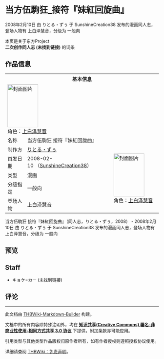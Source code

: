 # 当方伍駒狂_接符『妹紅回旋曲』

<!-- source html: G:\repos\THBWiki-Markdown-Builder\THBWikiMarkdown\Temp\main\2\22\ns0%3A%E5%BD%93%E6%96%B9%E4%BC%8D%E9%A7%92%E7%8B%82_%E6%8E%A5%E7%AC%A6%E3%80%8E%E5%A6%B9%E7%B4%85%E5%9B%9E%E6%97%8B%E6%9B%B2%E3%80%8F.html -->

2008年2月10日 由 りとる・ずぅ 于 SunshineCreation38 发布的漫画同人志，登场人物有 上白泽慧音，分级为 一般向

本页是关于东方Project  
 **二次创作同人志 (未找到链接)** 的词条

## 作品信息

<table><tbody><tr><th colspan="3">基本信息</th></tr><tr><td class="cover-artwork-mobile" colspan="2"><a href="./文件-当方伍駒狂_接符『妹紅回旋曲』封面.jpg.md" class="image" title="封面图片"><img alt="封面图片" src="https://upload.thwiki.cc/thumb/f/fa/%E5%BD%93%E6%96%B9%E4%BC%8D%E9%A7%92%E7%8B%82_%E6%8E%A5%E7%AC%A6%E3%80%8E%E5%A6%B9%E7%B4%85%E5%9B%9E%E6%97%8B%E6%9B%B2%E3%80%8F%E5%B0%81%E9%9D%A2.jpg/100px-%E5%BD%93%E6%96%B9%E4%BC%8D%E9%A7%92%E7%8B%82_%E6%8E%A5%E7%AC%A6%E3%80%8E%E5%A6%B9%E7%B4%85%E5%9B%9E%E6%97%8B%E6%9B%B2%E3%80%8F%E5%B0%81%E9%9D%A2.jpg" decoding="async" loading="lazy" width="100" height="140" srcset="https://upload.thwiki.cc/thumb/f/fa/%E5%BD%93%E6%96%B9%E4%BC%8D%E9%A7%92%E7%8B%82_%E6%8E%A5%E7%AC%A6%E3%80%8E%E5%A6%B9%E7%B4%85%E5%9B%9E%E6%97%8B%E6%9B%B2%E3%80%8F%E5%B0%81%E9%9D%A2.jpg/150px-%E5%BD%93%E6%96%B9%E4%BC%8D%E9%A7%92%E7%8B%82_%E6%8E%A5%E7%AC%A6%E3%80%8E%E5%A6%B9%E7%B4%85%E5%9B%9E%E6%97%8B%E6%9B%B2%E3%80%8F%E5%B0%81%E9%9D%A2.jpg 1.5x, https://upload.thwiki.cc/thumb/f/fa/%E5%BD%93%E6%96%B9%E4%BC%8D%E9%A7%92%E7%8B%82_%E6%8E%A5%E7%AC%A6%E3%80%8E%E5%A6%B9%E7%B4%85%E5%9B%9E%E6%97%8B%E6%9B%B2%E3%80%8F%E5%B0%81%E9%9D%A2.jpg/200px-%E5%BD%93%E6%96%B9%E4%BC%8D%E9%A7%92%E7%8B%82_%E6%8E%A5%E7%AC%A6%E3%80%8E%E5%A6%B9%E7%B4%85%E5%9B%9E%E6%97%8B%E6%9B%B2%E3%80%8F%E5%B0%81%E9%9D%A2.jpg 2x" data-file-width="555" data-file-height="777"></a><div class="cover-char">角色：<a href="./上白泽慧音.md" title="上白泽慧音">上白泽慧音</a></div></td>
</tr><tr><td class="label">名称</td><td colspan="2"> 当方伍駒狂 接符『妹紅回旋曲』 </td></tr><tr><td class="label">制作方</td><td><a href="./りとる・ずぅ.md" title="りとる・ずぅ">りとる・ずぅ</a></td><td class="cover-artwork" rowspan="5" style="min-width:140px;"><a href="./文件-当方伍駒狂_接符『妹紅回旋曲』封面.jpg.md" class="image" title="封面图片"><img alt="封面图片" src="https://upload.thwiki.cc/thumb/f/fa/%E5%BD%93%E6%96%B9%E4%BC%8D%E9%A7%92%E7%8B%82_%E6%8E%A5%E7%AC%A6%E3%80%8E%E5%A6%B9%E7%B4%85%E5%9B%9E%E6%97%8B%E6%9B%B2%E3%80%8F%E5%B0%81%E9%9D%A2.jpg/100px-%E5%BD%93%E6%96%B9%E4%BC%8D%E9%A7%92%E7%8B%82_%E6%8E%A5%E7%AC%A6%E3%80%8E%E5%A6%B9%E7%B4%85%E5%9B%9E%E6%97%8B%E6%9B%B2%E3%80%8F%E5%B0%81%E9%9D%A2.jpg" decoding="async" loading="lazy" width="100" height="140" srcset="https://upload.thwiki.cc/thumb/f/fa/%E5%BD%93%E6%96%B9%E4%BC%8D%E9%A7%92%E7%8B%82_%E6%8E%A5%E7%AC%A6%E3%80%8E%E5%A6%B9%E7%B4%85%E5%9B%9E%E6%97%8B%E6%9B%B2%E3%80%8F%E5%B0%81%E9%9D%A2.jpg/150px-%E5%BD%93%E6%96%B9%E4%BC%8D%E9%A7%92%E7%8B%82_%E6%8E%A5%E7%AC%A6%E3%80%8E%E5%A6%B9%E7%B4%85%E5%9B%9E%E6%97%8B%E6%9B%B2%E3%80%8F%E5%B0%81%E9%9D%A2.jpg 1.5x, https://upload.thwiki.cc/thumb/f/fa/%E5%BD%93%E6%96%B9%E4%BC%8D%E9%A7%92%E7%8B%82_%E6%8E%A5%E7%AC%A6%E3%80%8E%E5%A6%B9%E7%B4%85%E5%9B%9E%E6%97%8B%E6%9B%B2%E3%80%8F%E5%B0%81%E9%9D%A2.jpg/200px-%E5%BD%93%E6%96%B9%E4%BC%8D%E9%A7%92%E7%8B%82_%E6%8E%A5%E7%AC%A6%E3%80%8E%E5%A6%B9%E7%B4%85%E5%9B%9E%E6%97%8B%E6%9B%B2%E3%80%8F%E5%B0%81%E9%9D%A2.jpg 2x" data-file-width="555" data-file-height="777"></a><div class="cover-char">角色：<a href="./上白泽慧音.md" title="上白泽慧音">上白泽慧音</a></div></td>
</tr><tr><td class="label">首发日期</td><td>2008-02-10&#160;（<a href="/展会作品列表?e=SunshineCreation%2338">SunshineCreation38</a>）</td></tr><tr><td class="label">类型</td><td>漫画</td></tr><tr><td class="label">分级指定</td><td>一般向</td></tr><tr><td class="label">登场人物</td><td><a href="./上白泽慧音.md" title="上白泽慧音">上白泽慧音</a></td></tr></tbody></table>

当方伍駒狂 接符『妹紅回旋曲』（同人志，りとる・ずぅ，2008） - 2008年2月10日 由 りとる・ずぅ 于 SunshineCreation38 发布的漫画同人志，登场人物有 上白泽慧音，分级为 一般向

## 预览

## Staff
- キョケ=カー (未找到链接)


## 评论




---

此文档由 [THBWiki-Markdown-Builder](https://github.com/Delsin-Yu/THBWiki-Markdown-Builder) 构建。

文档中的所有内容除特殊注明外，均在 [**知识共享(Creative Commons) 署名-非商业性使用-相同方式共享 3.0 协议**](https://creativecommons.org/licenses/by-sa/3.0/deed.zh-hans) 下提供，附加条款亦可能应用。

引用类型与其他类型作品版权归原作者所有，如有作者授权则遵照授权协议使用。

详细请查阅 [THBWiki：免责声明](https://thbwiki.cc/THBWiki:%E5%85%8D%E8%B4%A3%E5%A3%B0%E6%98%8E)。

